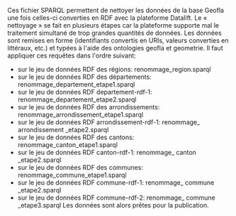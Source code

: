 Ces fichier SPARQL permettent de nettoyer les données de la base Geofla une fois celles-ci converties en RDF avec la plateforme Datalift. Le « nettoyage » se fait en plusieurs étapes car la plateforme supporte mal le traitement simultané de trop grandes quantités de données.
Les données sont remises en forme (identifiants convertis en URIs, valeurs converties en littéraux, etc.) et typées à l'aide des ontologies geofla et geometrie.
Il faut appliquer ces requêtes dans l'ordre suivant:
- sur le jeu de données RDF des régions: renommage_region.sparql
- sur le jeu de données RDF des départements: renommage_departement_etape1.sparql 
- sur le jeu de données RDF departement-rdf-1: renommage_departement_etape2.sparql
- sur le jeu de données RDF des arrondissements: renommage_arrondissement_etape1.sparql 
- sur le jeu de données RDF arrondissement-rdf-1: renommage_ arrondissement _etape2.sparql
- sur le jeu de données RDF des cantons: renommage_canton_etape1.sparql 
- sur le jeu de données RDF canton-rdf-1: renommage_ canton _etape2.sparql
- sur le jeu de données RDF des communes: renommage_commune_etape1.sparql 
- sur le jeu de données RDF commune-rdf-1: renommage_ commune _etape2.sparql
- sur le jeu de données RDF commune-rdf-2: renommage_ commune _etape3.sparql
Les données sont alors prêtes pour la publication.
